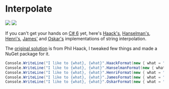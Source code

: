 # Interpolate

[![][build-img]][build]
[![][nuget-img]][nuget]

If you can't get your hands on [C# 6] yet, here's [Haack's], [Hanselman's], [Henri's], [James'] and [Oskar's]
implementations of string interpolation.

The [original solution] is from Phil Haack, I tweaked few things and made a NuGet package for it.

```cs
Console.WriteLine("I like to {what}, {what}".HaackFormat(new { what = "move it" }));
Console.WriteLine("I like to {what}, {what}".HanselmanFormat(new { what = "move it" }));
Console.WriteLine("I like to {what}, {what}".HenriFormat(new { what = "move it" }));
Console.WriteLine("I like to {what}, {what}".JamesFormat(new { what = "move it" }));
Console.WriteLine("I like to {what}, {what}".OskarFormat(new { what = "move it" }));
```

[build]:             https://ci.appveyor.com/project/TallesL/net-interpolate
[build-img]:         https://ci.appveyor.com/api/projects/status/github/tallesl/net-interpolate?svg=true
[nuget]:             https://www.nuget.org/packages/Interpolate
[nuget-img]:         https://badge.fury.io/nu/Interpolate.svg
[C# 6]:              https://msdn.microsoft.com/library/dn961160
[Haack's]:           http://haacked.com/archive/2009/01/04/fun-with-named-formats-string-parsing-and-edge-cases.aspx
[Hanselman's]:       http://hanselman.com/blog/ASmarterOrPureEvilToStringWithExtensionMethods.aspx
[Henri's]:           http://haacked.com/archive/2009/01/14/named-formats-redux.aspx
[James']:            http://james.newtonking.com/archive/2008/03/29/formatwith-2-0-string-formatting-with-named-variables
[Oskar's]:           http://mo.notono.us/2008/07/c-stringinject-format-strings-by-key.html
[original solution]: http://haacked.com/archive/2009/01/14/named-formats-redux.aspx
